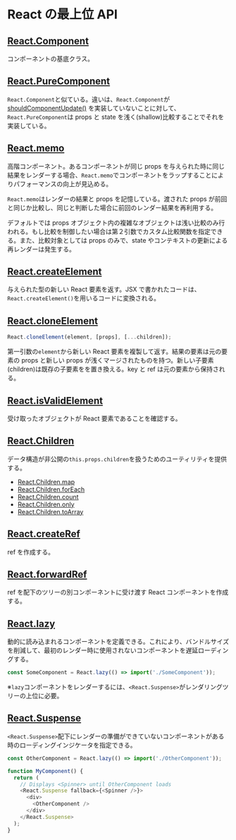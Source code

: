 # React の最上位 API

## [React.Component](https://ja.reactjs.org/docs/react-api.html#reactcomponent)

コンポーネントの基底クラス。

## [React.PureComponent](https://ja.reactjs.org/docs/react-api.html#reactpurecomponent)

`React.Component`と似ている。違いは、`React.Component`が [shouldComponentUpdate()](https://ja.reactjs.org/docs/react-component.html#shouldcomponentupdate) を実装していないことに対して、`React.PureComponent`は props と state を浅く(shallow)比較することでそれを実装している。

## [React.memo](https://ja.reactjs.org/docs/react-api.html#reactmemo)

高階コンポーネント。あるコンポーネントが同じ props を与えられた時に同じ結果をレンダーする場合、`React.memo`でコンポーネントをラップすることによりパフォーマンスの向上が見込める。

`React.memo`はレンダーの結果と props を記憶している。渡された props が前回と同じか比較し、同じと判断した場合に前回のレンダー結果を再利用する。

デフォルトでは props オブジェクト内の複雑なオブジェクトは浅い比較のみ行われる。もし比較を制御したい場合は第２引数でカスタム比較関数を指定できる。また、比較対象としては props のみで、state やコンテキストの更新による再レンダーは発生する。

## [React.createElement](https://ja.reactjs.org/docs/react-api.html#createelement)

与えられた型の新しい React 要素を返す。JSX で書かれたコードは、`React.createElement()`を用いるコードに変換される。

## [React.cloneElement](https://ja.reactjs.org/docs/react-api.html#cloneelement)

```js
React.cloneElement(element, [props], [...children]);
```

第一引数の`element`から新しい React 要素を複製して返す。結果の要素は元の要素の props と新しい props が浅くマージされたものを持つ。新しい子要素(children)は既存の子要素をを置き換える。key と ref は元の要素から保持される。

## [React.isValidElement](https://ja.reactjs.org/docs/react-api.html#isvalidelement)

受け取ったオブジェクトが React 要素であることを確認する。

## [React.Children](https://ja.reactjs.org/docs/react-api.html#reactchildren)

データ構造が非公開の`this.props.children`を扱うためのユーティリティを提供する。

- [React.Children.map](https://ja.reactjs.org/docs/react-api.html#reactchildrenmap)
- [React.Children.forEach](https://ja.reactjs.org/docs/react-api.html#reactchildrenforeach)
- [React.Children.count](https://ja.reactjs.org/docs/react-api.html#reactchildrencount)
- [React.Children.only](https://ja.reactjs.org/docs/react-api.html#reactchildrenonly)
- [React.Children.toArray](https://ja.reactjs.org/docs/react-api.html#reactchildrentoarray)

## [React.createRef](https://ja.reactjs.org/docs/react-api.html#reactcreateref)

ref を作成する。

## [React.forwardRef](https://ja.reactjs.org/docs/react-api.html#reactforwardref)

ref を配下のツリーの別コンポーネントに受け渡す React コンポーネントを作成する。

## [React.lazy](https://ja.reactjs.org/docs/react-api.html#reactlazy)

動的に読み込まれるコンポーネントを定義できる。これにより、バンドルサイズを削減して、最初のレンダー時に使用されないコンポーネントを遅延ローディングする。

```js
const SomeComponent = React.lazy(() => import('./SomeComponent'));
```

※`lazy`コンポーネントをレンダーするには、`<React.Suspense>`がレンダリングツリーの上位に必要。

## [React.Suspense](https://ja.reactjs.org/docs/react-api.html#reactsuspense)

`<React.Suspense>`配下にレンダーの準備ができていないコンポーネントがある時のローディングインジケータを指定できる。

```js
const OtherComponent = React.lazy(() => import('./OtherComponent'));

function MyComponent() {
  return (
    // Displays <Spinner> until OtherComponent loads
    <React.Suspense fallback={<Spinner />}>
      <div>
        <OtherComponent />
      </div>
    </React.Suspense>
  );
}
```
